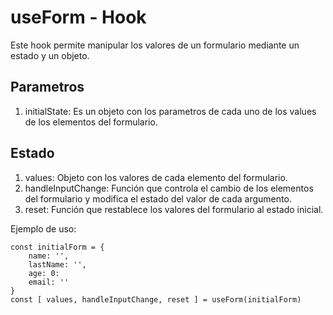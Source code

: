 # useForm - Hook

Este hook permite manipular los valores de un formulario mediante un estado y un objeto. 

## Parametros

1. initialState: Es un objeto con los parametros de cada uno de los values de los elementos del formulario. 

## Estado

1. values: Objeto con los valores de cada elemento del formulario.
2. handleInputChange: Función que controla el cambio de los elementos del formulario y modifica el estado del valor de cada argumento.
3. reset: Función que restablece los valores del formulario al estado inicial.

Ejemplo de uso:
```
const initialForm = {
    name: '',
    lastName: '',
    age: 0:
    email: ''
}
const [ values, handleInputChange, reset ] = useForm(initialForm)
```